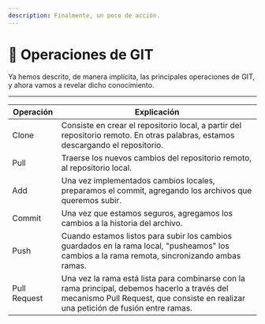 ```yaml
---
description: Finalmente, un poco de acción.
---
```


# 🙂 Operaciones de GIT

Ya hemos descrito, de manera implícita, las principales operaciones de GIT, y ahora vamos a revelar dicho conocimiento.

***

| Operación    | Explicación                                                                                                                                                                          |
| ------------ | ------------------------------------------------------------------------------------------------------------------------------------------------------------------------------------ |
| Clone        | Consiste en crear el repositorio local, a partir del repositorio remoto. En otras palabras, estamos descargando el repositorio.                                                      |
| Pull         | Traerse los nuevos cambios del repositorio remoto, al repositorio local.                                                                                                             |
| Add          | Una vez implementados cambios locales, preparamos el commit, agregando los archivos que queremos subir.                                                                              |
| Commit       | Una vez que estamos seguros, agregamos los cambios a la historia del archivo.                                                                                                        |
| Push         | Cuando estamos listos para subir los cambios guardados en la rama local, "pusheamos" los cambios a la rama remota, sincronizando ambas ramas.                                        |
| Pull Request | Una vez la rama está lista para combinarse con la rama principal, debemos hacerlo a través del mecanismo Pull Request, que consiste en realizar una petición de fusión entre ramas.  |

